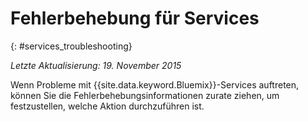 
# Fehlerbehebung für Services
{: #services_troubleshooting}

*Letzte Aktualisierung: 19. November 2015*

Wenn Probleme mit {{site.data.keyword.Bluemix}}-Services
auftreten, können Sie die Fehlerbehebungsinformationen zurate ziehen,
um festzustellen, welche Aktion durchzuführen ist. 
